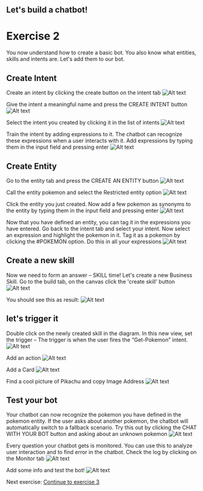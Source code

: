 ## Let's build a chatbot!
# Exercise 2 #

You now understand how to create a basic bot. You also know what entities, skills and intents are. Let's add them to our bot.

## Create Intent ##

Create an intent by clicking the create button on the intent tab
![Alt text](/../screenshots/part2/createIntent1.png?raw=true "")

Give the intent a meaningful name and press the CREATE INTENT button
![Alt text](/../screenshots/part2/Picture13.png?raw=true "")

Select the intent you created by clicking it in the list of intents
![Alt text](/../screenshots/part2/createExpressions1.png?raw=true "")

Train the intent by adding expressions to it. The chatbot can recognize these expressions when a user interacts with it. Add expressions by typing them in the input field and pressing enter
![Alt text](/../screenshots/part2/createExpressions2.png?raw=true "")


## Create Entity ##

Go to the entity tab and press the CREATE AN ENTITY button
![Alt text](/../screenshots/part2/createEntity1.png?raw=true "")

Call the entity pokemon and select the Restricted entity option
![Alt text](/../screenshots/part2/Picture16.png?raw=true "")

Click the entity you just created. Now add a few pokemon as synonyms to the entity by typing them in the input field and pressing enter
![Alt text](/../screenshots/part2/createEntity2.png?raw=true "")

Now that you have defined an entity, you can tag it in the expressions you have entered. Go back to the intent tab and select your intent. Now select an expression and highlight the pokemon in it. Tag it as a pokemon by clicking the #POKEMON option. Do this in all your expressions
![Alt text](/../screenshots/part2/tagExpressions1.png?raw=true "")

## Create a new skill ##

Now we need to form an answer – SKILL time! 
Let's create a new Business Skill. Go to the build tab, on the canvas click the 'create skill' button
![Alt text](/../screenshots/part2/Picture22.png?raw=true "")

You should see this as result:
![Alt text](/../screenshots/part2/Picture23.png?raw=true "")

## let's trigger it ##


Double click on the newly created skill in the diagram.
In this new view, set the trigger – 
The trigger is when the user fires the “Get-Pokemon” intent.
![Alt text](/../screenshots/part2/Picture24.png?raw=true "")

Add an action
![Alt text](/../screenshots/part2/Picture25.png?raw=true "")



Add a Card
![Alt text](/../screenshots/part2/Picture26.png?raw=true "")



Find a cool picture of Pikachu and copy Image Address
![Alt text](/../screenshots/part2/Picture27.png?raw=true "")


## Test your bot ##
Your chatbot can now recognize the pokemon you have defined in the pokemon entity. If the user asks about another pokemon, the chatbot will automatically switch to a fallback scenario. Try this out by clicking the CHAT WITH YOUR BOT button and asking about an unknown pokemon
![Alt text](/../screenshots/part2/Picture20.png?raw=true "")

Every question your chatbot gets is monitored. You can use this to analyze user interaction and to find error in the chatbot. Check the log by clicking on the Monitor tab
![Alt text](/../screenshots/part2/Picture21.png?raw=true "")

Add some info and test the bot!
![Alt text](/../screenshots/part2/Picture28.png?raw=true "")


Next exercise:
[Continue to exercise 3](/../Exercise-3/README.md)
